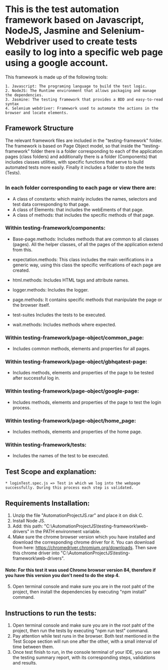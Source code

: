 # This is the test automation framework based on Javascript, NodeJS, Jasmine and Selenium-Webdriver used to create tests easily to log into a specific web page using a google account.

This framework is made up of the following tools:
```
1. Javascript: The programing language to build the test logic.
2. NodeJS: The Runtime environment that allows packaging and manage the dependencies.
3. Jasmine: The testing framework that provides a BDD and easy-to-read syntax
4. Selenium webdriver: Framework used to automate the actions in the browser and locate elements.
```

## Framework Structure
The relevant framework files are included in the "testing-framework" folder. The framework is based on Page Object model, so that inside the "testing-framework" folder there is a folder corresponding to each of the application pages (class folders) and additionally there is a folder (Components) that includes classes utilities, with specific functions that serve to build automated tests more easily. Finally it includes a folder to store the tests (Tests).
##

### In each folder corresponding to each page or view there are:
* A class of constants: which mainly includes the names, selectors and test data corresponding to that page.
* A class of Elements: that includes the webEments of that page.
* A class of methods: that includes the specific methods of that page.

### Within testing-framework/components:
* Base-page.methods: Includes methods that are common to all classes (pages). All the helper classes, of all the pages of the application extend from this.

* expectation.methods: This class includes the main verifications in a generic way, using this class the specific verifications of each page are created.

* html.methods: Includes HTML tags and attribute names.

* logger.methods: Includes the logger.

* page.methods: It contains specific methods that manipulate the page or the browser itself.

* test-suites Includes the tests to be executed.

* wait.methods: Includes methods where expected.

### Within testing-framework/page-object/common_page:
* Includes common methods, elements and properties for all pages.

### Within testing-framework/page-object/gbhqatest-page:
* Includes methods, elements and properties of the page to be tested after successful log in.

### Within testing-framework/page-object/google-page:
* Includes methods, elements and properties of the page to test the login process.

### Within testing-framework/page-object/home_page:
* Includes methods, elements and properties of the home page.

### Within testing-framework/tests:
* Includes the names of the test to be executed.

## Test Scope and explanation:
```
* loginTest.spec.js => Test in which we log into the webpage successfully. During this process each step is validated.
```

## Requirements Installation:
1. Unzip the file "AutomationProjectJS.rar" and place it on disk C.
2. Install Node JS.
3. Add: this path: "C:\AutomationProjectJS\testing-framework\web-drivers" in the PATH environment variable.
4. Make sure the chrome browser version which you have installed and download the corresponding chrome driver for it. You can download from here: https://chromedriver.chromium.org/downloads.
Then save this chrome driver into "C:\AutomationProjectJS\testing-framework\web-drivers".
#### Note: For this test it was used Chrome browser version 84, therefore if you have this version you don't need to do the step 4. 
5. Open terminal console and make sure you are in the root paht of the project, then install the dependencies by executing "npm install" command.

## Instructions to run the tests:
1. Open terminal console and make sure you are in the root paht of the project, then run the tests by executing "npm run test" command.
2. Pay attention while test runs in the browser. Both test mentioned in the Test Scope section will run one after the other, with a small interval of time between them.
3. Once test finish to run, in the console terminal of your IDE, you can see the testing summary report, with its corresponding steps, validations and results.
